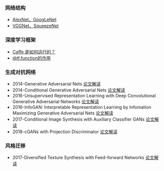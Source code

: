 ### 网络结构
- [AlexNet、GoogLeNet](https://mp.weixin.qq.com/s?__biz=MzUzNjU2OTkyOA==&mid=2247484071&idx=2&sn=0c1e813d5565a21ed88c9c1459900678&chksm=faf57380cd82fa963ab4b4adeb4cd88f9f3c2c22e1ba25d4fabb592ec17919b982ee6accec59&token=2091525340&lang=zh_CN#rd)
- [VGGNet、SqueezeNet](https://mp.weixin.qq.com/s?__biz=MzUzNjU2OTkyOA==&mid=2247484071&idx=1&sn=d0f1c391612aa3a4755c53acacf27811&chksm=faf57380cd82fa964a274ede29802c2ce4a6c9b9a4e7fe065985d51544300211e56354c374bc&token=2091525340&lang=zh_CN#rd)

### 深度学习框架
- [Caffe 是如何运行的？](https://mp.weixin.qq.com/s?__biz=MzUzNjU2OTkyOA==&mid=2247484251&idx=2&sn=9f6ee659f7404572217b0b568c2a7cfe&chksm=faf5727ccd82fb6a905ef9bb0a6af993319dc9d3ad9c6c679f86d6771cebae0a7a3d1044eaac&token=2091525340&lang=zh_CN#rd)
- [@tf.function的作用 ](https://mp.weixin.qq.com/s?__biz=MzUzNjU2OTkyOA==&mid=2247485273&idx=1&sn=2e1a01b80da67378cb983a3d75366c05&chksm=faf5767ecd82ff689de32829dc5977f3aaedee0ae63600622ceaff95b45c7716ff1333fb8269&token=2091525340&lang=zh_CN#rd)

### 生成对抗网络
- 2014-Generative Adversarial Nets [论文解读](https://mp.weixin.qq.com/s/b3IiLLYT6ko207l9D_NPCQ)
- 2014-Conditional Generative Adversarial Nets [论文解读](https://mp.weixin.qq.com/s/VvbLkP2xeZ3pFGDRpwHtiQ)
- 2016-Unsupervised Representation Learning with Deep Convolutional Generative Adversarial Networks [论文解读](https://mp.weixin.qq.com/s/tzSHOHGqrRUnM5j3QO7ARQ)
- 2016-InfoGAN: Interpretable Representation Learning by Infomation Maximizing Generative Adversarial Nets [论文解读](https://mp.weixin.qq.com/s/tSGiuFFhFOTbrXMUGT8NCA)
- 2017-Conditional Image Synthesis with Auxiliary Classifier GANs [论文解读](https://mp.weixin.qq.com/s/wnL_g-Iu5cz6trHG1q8OaQ)
- 2018-cGANs with Projection Discriminator [论文解读](https://mp.weixin.qq.com/s/MjfmrXh43sf7gkkE3y83HA)

### 风格迁移
- 2017-Diversified Texture Synthesis with Feed-forward Networks [论文解读](https://mp.weixin.qq.com/s/HHRPCkPjqiGzgxdBBduA9A)
